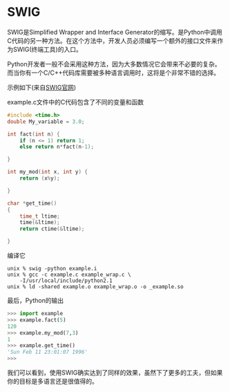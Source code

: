 # SWIG 

SWIG是Simplified Wrapper and Interface Generator的缩写。是Python中调用C代码的另一种方法。在这个方法中，开发人员必须编写一个额外的接口文件来作为SWIG(终端工具)的入口。

Python开发者一般不会采用这种方法，因为大多数情况它会带来不必要的复杂。而当你有一个C/C++代码库需要被多种语言调用时，这将是个非常不错的选择。

示例如下(来自[SWIG官网](http://www.swig.org/tutorial.html))

example.c文件中的C代码包含了不同的变量和函数
```C
#include <time.h>
double My_variable = 3.0;

int fact(int n) {
    if (n <= 1) return 1;
    else return n*fact(n-1);

}

int my_mod(int x, int y) {
    return (x%y);

}

char *get_time()
{
    time_t ltime;
    time(&ltime);
    return ctime(&ltime);

}
```

编译它
```Shell
unix % swig -python example.i
unix % gcc -c example.c example_wrap.c \
    -I/usr/local/include/python2.1
unix % ld -shared example.o example_wrap.o -o _example.so

```

最后，Python的输出
```Python
>>> import example
>>> example.fact(5)
120
>>> example.my_mod(7,3)
1
>>> example.get_time()
'Sun Feb 11 23:01:07 1996'
>>>
```

我们可以看到，使用SWIG确实达到了同样的效果，虽然下了更多的工夫，但如果你的目标是多语言还是很值得的。
